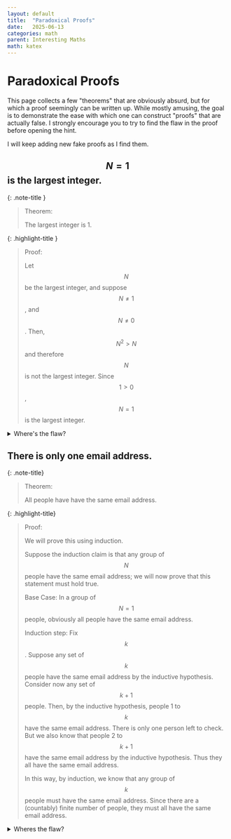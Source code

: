 ```yaml
---
layout: default
title:  "Paradoxical Proofs"
date:   2025-06-13
categories: math
parent: Interesting Maths
math: katex
---
```


# Paradoxical Proofs

This page collects a few "theorems" that are obviously absurd, but for which a proof seemingly can be written up.
While mostly amusing, the goal is to demonstrate the ease with which one can construct "proofs" that are actually false. 
I strongly encourage you to try to find the flaw in the proof before opening the hint.

I will keep adding new fake proofs as I find them. 

## $$N=1$$ is the largest integer. 

{: .note-title }
> Theorem:
> 
> The largest integer is 1.


{: .highlight-title }
> Proof:
> 
> Let $$N$$ be the largest integer, and suppose $$N \neq 1$$, and $$N \neq 0$$. Then, $$N^2 > N$$ and therefore $$N$$ is not the largest integer. Since $$1 > 0$$, $$N=1$$ is the largest integer. 

<details markdown="block">
<summary>
Where's the flaw?
</summary> 
[Liberzon](https://liberzon.csl.illinois.edu/teaching/cvoc/node89.html) states it quite succinctly: 
"This argument is known as Perron's paradox. Although clearly farcical, it highlights a serious issue which we have been dodging up until now: it warns us about the danger of assuming the existence of an optimal solution. Indeed, finding the largest positive integer is an optimization problem. Of course, a solution to this problem does not exist. In the language of this book, the above reasoning correctly shows that $$N=1$$ is a necessary condition for optimality. Thus a necessary condition can be useless--even misleading--unless we know that a solution exists.

We know very well that the maximum principle only provides necessary conditions for optimality. The same is true for the Euler-Lagrange equation and several other results that we have derived along the way. We have said repeatedly that fulfillment of necessary conditions alone does not guarantee optimality. However, the basic question of whether an optimal solution even exists has not been systematically addressed yet, and it is time to do it now."
</details>

## There is only one email address. 

{: .note-title}
> Theorem:
> 
> All people have have the same email address. 

{: .highlight-title}
> Proof: 
> 
> We will prove this using induction. 
> 
> Suppose the induction claim is that any group of $$N$$ people have the same email address; we will now prove that this statement must hold true. 
> 
> Base Case: In a group of $$N=1$$ people, obviously all people have the same email address. 
>
> Induction step: Fix $$k$$. Suppose any set of $$k$$ people have the same email address by the inductive hypothesis. Consider now any set of $$k+1$$ people. Then, by the inductive hypothesis, people 1 to $$k$$ have the same email address. There is only one person left to check. But we also know that people 2 to $$k+1$$ have the same email address by the inductive hypothesis. Thus they all have the same email address. 
> 
> In this way, by induction, we know that any group of $$k$$ people must have the same email address. Since there are a (countably) finite number of people, they must all have the same email address. 

<details markdown="block">
<summary> Wheres the flaw? </summary>
The flaw is that the induction step only holds true for $$k\geq2$$, and does not apply to $$k=1$$. Hence, although the base case is true, and the induction step is true, we cannot apply the induction step to the base case. This example highlights a common flaw in induction, where people forget to show that the induction step also holds for the base case. 
</details>
